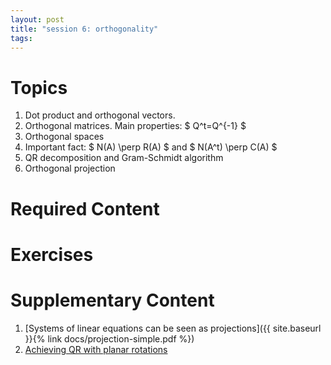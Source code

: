 ```yaml
---
layout: post
title: "session 6: orthogonality"
tags:
---
```



# Topics

1. Dot product and orthogonal vectors.
2. Orthogonal matrices. Main properties: $ Q^t=Q^{-1} $
3. Orthogonal spaces
4. Important fact: $ N(A) \perp R(A) $ and $ N(A^t) \perp C(A) $
5. QR decomposition and Gram-Schmidt algorithm
6. Orthogonal projection

# Required Content


# Exercises


# Supplementary Content

1. [Systems of linear equations can be seen as projections]({{ site.baseurl }}{% link docs/projection-simple.pdf  %})
2. [Achieving QR with planar rotations](https://en.wikipedia.org/wiki/Givens_rotation)
